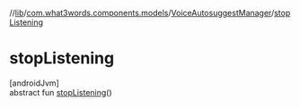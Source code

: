 //[lib](../../../index.md)/[com.what3words.components.models](../index.md)/[VoiceAutosuggestManager](index.md)/[stopListening](stop-listening.md)

# stopListening

[androidJvm]\
abstract fun [stopListening](stop-listening.md)()

